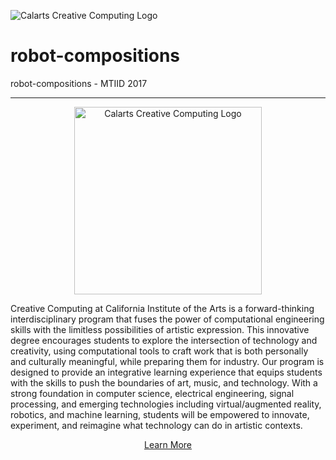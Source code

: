 ![Calarts Creative Computing Logo](https://i.imgur.com/235dOcD.png)

# robot-compositions
robot-compositions - MTIID 2017

---
<p align="center">
  <img src="https://www.hanoverresearch.com/wp-content/uploads/2020/05/CALARTS-01.png" alt="Calarts Creative Computing Logo" width="300"/>
</p>

Creative Computing at California Institute of the Arts is a forward-thinking interdisciplinary program that fuses the power of computational engineering skills with the limitless possibilities of artistic expression. This innovative degree encourages students to explore the intersection of technology and creativity, using computational tools to craft work that is both personally and culturally meaningful, while preparing them for industry. Our program is designed to provide an integrative learning experience that equips students with the skills to push the boundaries of art, music, and technology. With a strong foundation in computer science, electrical engineering, signal processing, and emerging technologies including virtual/augmented reality, robotics, and machine learning, students will be empowered to innovate, experiment, and reimagine what technology can do in artistic contexts.

<p align="center">
  <a href="https://creativecomputing.calarts.edu/">Learn More</a>
</p>
